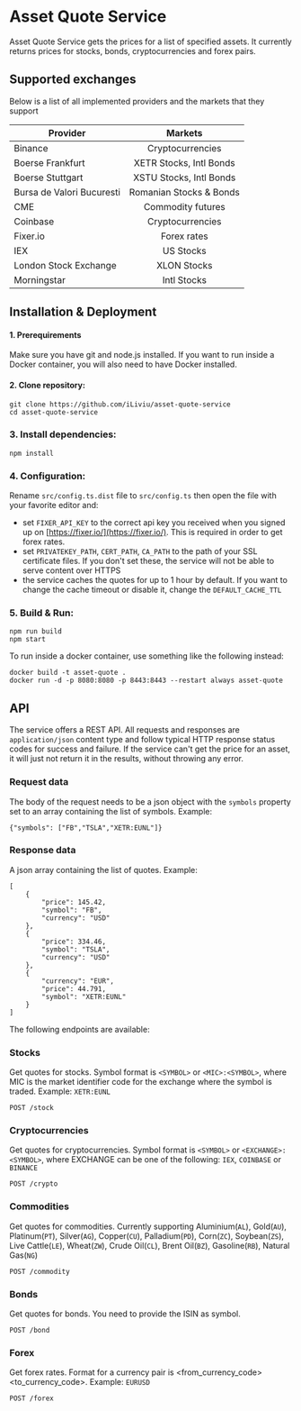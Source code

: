 # Asset Quote Service
Asset Quote Service gets the prices for a list of specified assets. It currently returns prices for stocks, bonds, cryptocurrencies and forex pairs.


## Supported exchanges
Below is a list of all implemented providers and the markets that they support

| Provider                  | Markets                 |
|---------------------------|:-----------------------:|
| Binance                   | Cryptocurrencies        |
| Boerse Frankfurt          | XETR Stocks, Intl Bonds |
| Boerse Stuttgart          | XSTU Stocks, Intl Bonds |
| Bursa de Valori Bucuresti | Romanian Stocks & Bonds |
| CME                       | Commodity futures       |
| Coinbase                  | Cryptocurrencies        |
| Fixer.io                  | Forex rates             |
| IEX                       | US Stocks               |
| London Stock Exchange     | XLON Stocks             |
| Morningstar               | Intl Stocks             |


## Installation & Deployment

#### 1. Prerequirements
Make sure you have git and node.js installed. If you want to run inside a Docker container, you will also need to have Docker installed.

#### 2. Clone repository:
```
git clone https://github.com/iLiviu/asset-quote-service
cd asset-quote-service
```

### 3. Install dependencies:
```
npm install
```

### 4. Configuration:
Rename `src/config.ts.dist` file to `src/config.ts` then open the file with your favorite editor and:
* set `FIXER_API_KEY` to the correct api key you received when you signed up on [https://fixer.io/](https://fixer.io/). This is required in order to get forex rates.
* set `PRIVATEKEY_PATH`, `CERT_PATH`, `CA_PATH` to the path of your SSL certificate files. If you don't set these, the service will not be able to serve content over HTTPS
* the service caches the quotes for up to 1 hour by default. If you want to change the cache timeout or disable it, change the `DEFAULT_CACHE_TTL`

### 5. Build & Run:

```
npm run build
npm start
```


To run inside a docker container, use something like the following instead:
```
docker build -t asset-quote .
docker run -d -p 8080:8080 -p 8443:8443 --restart always asset-quote
```

## API
The service offers a REST API.  All requests and responses are `application/json` content type and follow typical HTTP response status codes for success and failure. If the service can't get the price for an asset, it will just not return it in the results, without throwing any error.

### Request data
The body of the request needs to be a json object with the `symbols` property set to an array containing the list of symbols. Example:
```
{"symbols": ["FB","TSLA","XETR:EUNL"]}
```

### Response data
A json array containing the list of quotes.
Example:
```
[
    {
        "price": 145.42,
        "symbol": "FB",
        "currency": "USD"
    },
    {
        "price": 334.46,
        "symbol": "TSLA",
        "currency": "USD"
    },
    {
        "currency": "EUR",
        "price": 44.791,
        "symbol": "XETR:EUNL"
    }
]
```

The following endpoints are available:

### Stocks
Get quotes for stocks. Symbol format is `<SYMBOL>` or `<MIC>:<SYMBOL>`, where MIC is the market identifier code for the exchange where the symbol is traded. Example: `XETR:EUNL`
```
POST /stock
```
### Cryptocurrencies
Get quotes for cryptocurrencies. Symbol format is `<SYMBOL>` or `<EXCHANGE>:<SYMBOL>`, where EXCHANGE can be one of the following: `IEX`, `COINBASE` or `BINANCE`
```
POST /crypto
```

### Commodities
Get quotes for commodities. Currently supporting Aluminium(`AL`), Gold(`AU`), Platinum(`PT`), Silver(`AG`), Copper(`CU`), Palladium(`PD`), Corn(`ZC`), Soybean(`ZS`), Live Cattle(`LE`), Wheat(`ZW`), Crude Oil(`CL`), Brent Oil(`BZ`), Gasoline(`RB`), Natural Gas(`NG`)
```
POST /commodity
``` 

### Bonds
Get quotes for bonds. You need to provide the ISIN as symbol.
```
POST /bond
``` 

### Forex
Get forex rates. Format for a currency pair is <from_currency_code><to_currency_code>. Example: `EURUSD`
```
POST /forex
```


